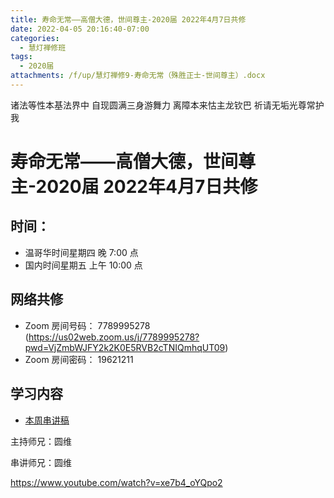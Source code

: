 ```yaml
---
title: 寿命无常——高僧大德，世间尊主-2020届 2022年4月7日共修
date: 2022-04-05 20:16:40-07:00
categories:
  - 慧灯禅修班
tags:
  - 2020届
attachments: /f/up/慧灯禅修9-寿命无常（殊胜正士-世间尊主）.docx
---
```

诸法等性本基法界中 自现圆满三身游舞力 
离障本来怙主龙钦巴 祈请无垢光尊常护我

# 寿命无常——高僧大德，世间尊主-2020届 2022年4月7日共修

## 时间：

* 温哥华时间星期四 晚 7:00 点
* 国内时间星期五 上午 10:00 点

## 网络共修
* Zoom 房间号码： 7789995278 (<https://us02web.zoom.us/j/7789995278?pwd=VjZmbWJFY2k2K0E5RVB2cTNIQmhqUT09>)
* Zoom 房间密码： 19621211

## 学习内容

* [本周串讲稿](https://s3.ap-northeast-1.wasabisys.com/hdcx/hdv/f/up/慧灯禅修9-寿命无常（殊胜正士-世间尊主）.docx)

主持师兄：圆维

串讲师兄：圆维

<https://www.youtube.com/watch?v=xe7b4_oYQpo2>